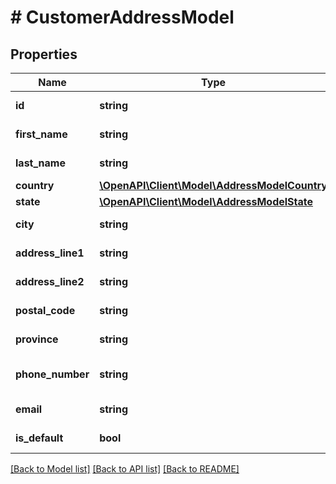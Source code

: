 # # CustomerAddressModel

## Properties

Name | Type | Description | Notes
------------ | ------------- | ------------- | -------------
**id** | **string** | Address ID. | [optional] [readonly]
**first_name** | **string** | Contact first name. | [optional] [readonly]
**last_name** | **string** | Contact last name. | [optional] [readonly]
**country** | [**\OpenAPI\Client\Model\AddressModelCountry**](AddressModelCountry.md) |  | [optional]
**state** | [**\OpenAPI\Client\Model\AddressModelState**](AddressModelState.md) |  | [optional]
**city** | **string** | City. | [optional] [readonly]
**address_line1** | **string** | Address line 1. | [optional] [readonly]
**address_line2** | **string** | Address line 2. | [optional] [readonly]
**postal_code** | **string** | Postal code. | [optional] [readonly]
**province** | **string** | Province. | [optional] [readonly]
**phone_number** | **string** | Contact phone number. | [optional] [readonly]
**email** | **string** | Contact email. | [optional] [readonly]
**is_default** | **bool** | Is default address. | [optional] [readonly]

[[Back to Model list]](../../README.md#models) [[Back to API list]](../../README.md#endpoints) [[Back to README]](../../README.md)
